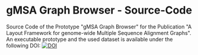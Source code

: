 # gMSA Graph Browser - Source-Code
Source Code of the Prototype "gMSA Graph Browser" for the Publication "A Layout Framework for genome-wide Multiple Sequence Alignment Graphs".
An executable prototype and the used dataset is available under the following DOI: [![DOI](https://zenodo.org/badge/DOI/10.5281/zenodo.10284921.svg)](https://doi.org/10.5281/zenodo.10284921)

